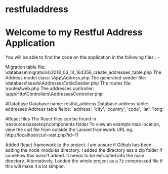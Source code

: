 # restfuladdress

# Welcome to my Restful Address Application

You will be able to find the code on the  application in the following files : -

Migration table file:			\database\migrations\2018_03_14_164356_create_addresses_table.php
The Address model class:		\App\Address.php
The generated seeder file:		\database\seeds\AddressesTableSeeder.php
The routes file:					\routes\web.php
The addresses controller:		\app\Http\Controllers\AddressesController.php

#Database
Database name: 				restful_address
Database address table:		addresses
Address table fields:			'address', 'city', 'country', 'code', 'lat', 'long'

#React files
The React files can be found in \resources\assets\js\components folder
To view an example map location, view the curl file from outside the Laravel framework URL eg. http://localhost/curl-rest.php?id=11


Added React framework to the project. I am unsure if Github has been adding the  node_modules directory. I added the directory ass a zip folder if somehow this wasn't added. 
It needs to be extracted into the main directory. Alternatively, I added the whole project as a 7z compressed file if this will make it a lot simpler. 